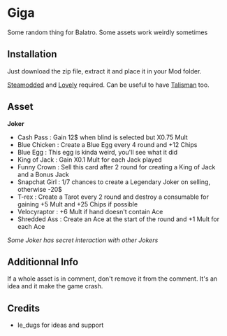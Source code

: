 # Giga

Some random thing for Balatro. Some assets work weirdly sometimes

## Installation

Just download the zip file, extract it and place it in your Mod folder.

[Steamodded](https://github.com/Steamodded/smods) and [Lovely](https://github.com/ethangreen-dev/lovely-injector) required. 
Can be useful to have [Talisman](https://github.com/SpectralPack/Talisman) too.

## Asset

**Joker**

- Cash Pass : Gain 12$ when blind is selected but X0.75 Mult
- Blue Chicken : Create a Blue Egg every 4 round and +12 Chips
- Blue Egg : This egg is kinda weird, you'll see what it did
- King of Jack : Gain X0.1 Mult for each Jack played
- Funny Crown : Sell this card after 2 round for creating a King of Jack and a Bonus Jack
- Snapchat Girl : 1/7 chances to create a Legendary Joker on selling, otherwise -20$
- T-rex : Create a Tarot every 2 round and destroy a consumable for gaining +5 Mult and +25 Chips if possible
- Velocyraptor : +6 Mult if hand doesn't contain Ace
- Shredded Ass : Create an Ace at the start of the round and +1 Mult for each Ace

*Some Joker has secret interaction with other Jokers*

## Additionnal Info

If a whole asset is in comment, don't remove it from the comment. It's an idea and it make the game crash.

## Credits

- le_dugs for ideas and support
